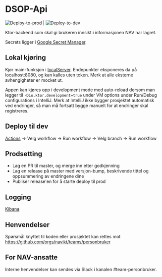 # DSOP-Api

![Deploy-to-prod](https://github.com/navikt/dsop-api/workflows/Deploy-to-prod/badge.svg) | ![Deploy-to-dev](https://github.com/navikt/dsop-api/workflows/Deploy-to-dev/badge.svg)

Ktor-backend som skal gi brukeren innsikt i informasjonen NAV har lagret.

Secrets ligger i [Google Secret Manager](https://doc.nais.io/security/secrets/google-secrets-manager/).

## Lokal kjøring

Kjør main-funksjon i [localServer](src/test/kotlin/no/nav/dsop/localServer.kt). Endepunkter eksponeres da på localhost:8080, og kan kalles uten token. Merk at alle eksterne avhengigheter er mocket ut.

Appen kan kjøres opp i development mode med auto-reload dersom man legger til `-Dio.ktor.development=true` under VM options under Run/Debug configurations i IntelliJ. Merk at IntelliJ ikke bygger prosjektet automatisk ved endringer, så man må fortsatt bygge manuelt for at endringer skal registreres.

## Deploy til dev

[Actions](https://github.com/navikt/dsop-api/actions) -> Velg workflow -> Run workflow -> Velg branch -> Run workflow

## Prodsetting

-   Lag en PR til master, og merge inn etter godkjenning
-   Lag en release på master med versjon-bump, beskrivende tittel og oppsummering av endringene dine
-   Publiser release'en for å starte deploy til prod

## Logging

[Kibana](https://logs.adeo.no/app/discover#/view/f3fcf000-278f-11ed-9b1a-4723a5e7a9db)

## Henvendelser

Spørsmål knyttet til koden eller prosjektet kan rettes mot https://github.com/orgs/navikt/teams/personbruker

## For NAV-ansatte

Interne henvendelser kan sendes via Slack i kanalen #team-personbruker.